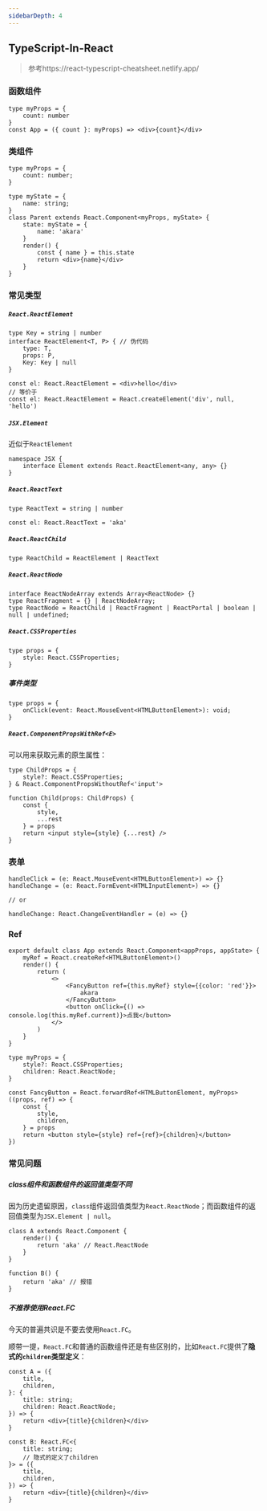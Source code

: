 ```yaml
---
sidebarDepth: 4
---
```


## TypeScript-In-React

> 参考https://react-typescript-cheatsheet.netlify.app/

### 函数组件

``` tsx
type myProps = {
    count: number
}
const App = ({ count }: myProps) => <div>{count}</div>
```

### 类组件

``` tsx
type myProps = {
    count: number;
}

type myState = {
    name: string;
}
class Parent extends React.Component<myProps, myState> {
    state: myState = {
        name: 'akara'
    }
    render() {
        const { name } = this.state 
        return <div>{name}</div>
    }
}

```



### 常见类型

##### `React.ReactElement`

``` tsx
type Key = string | number
interface ReactElement<T, P> { // 伪代码
    type: T,
    props: P,
    Key: Key | null
}
```

``` tsx
const el: React.ReactElement = <div>hello</div>
// 等价于
const el: React.ReactElement = React.createElement('div', null, 'hello')
```

##### `JSX.Element`

近似于`ReactElement`

``` tsx
namespace JSX {
    interface Element extends React.ReactElement<any, any> {}
}
```

##### `React.ReactText`

``` tsx
type ReactText = string | number
```

``` tsx
const el: React.ReactText = 'aka'
```

##### `React.ReactChild`

``` tsx
type ReactChild = ReactElement | ReactText
```

##### `React.ReactNode`

``` tsx
interface ReactNodeArray extends Array<ReactNode> {}
type ReactFragment = {} | ReactNodeArray;
type ReactNode = ReactChild | ReactFragment | ReactPortal | boolean | null | undefined;
```



##### `React.CSSProperties`

``` tsx
type props = {
    style: React.CSSProperties;
}
```



##### 事件类型

``` tsx
type props = {
    onClick(event: React.MouseEvent<HTMLButtonElement>): void;
}
```



##### `React.ComponentPropsWithRef<E>`

可以用来获取元素的原生属性：

``` tsx
type ChildProps = {
    style?: React.CSSProperties;
} & React.ComponentPropsWithoutRef<'input'>

function Child(props: ChildProps) {
    const {
        style,
        ...rest
    } = props
    return <input style={style} {...rest} />
}
```

### 表单

``` tsx
handleClick = (e: React.MouseEvent<HTMLButtonElement>) => {}
handleChange = (e: React.FormEvent<HTMLInputElement>) => {}

// or

handleChange: React.ChangeEventHandler = (e) => {}
```

### Ref

``` tsx
export default class App extends React.Component<appProps, appState> {
    myRef = React.createRef<HTMLButtonElement>()
    render() {
        return (
            <>
                <FancyButton ref={this.myRef} style={{color: 'red'}}>
                    akara
                </FancyButton>     
                <button onClick={() => console.log(this.myRef.current)}>点我</button>           
            </>
        )
    }
}

type myProps = {
    style?: React.CSSProperties;
    children: React.ReactNode;
} 

const FancyButton = React.forwardRef<HTMLButtonElement, myProps>((props, ref) => {
    const {
        style,
        children,
    } = props
    return <button style={style} ref={ref}>{children}</button>
})
```







### 常见问题

##### class组件和函数组件的返回值类型不同

因为历史遗留原因，`class`组件返回值类型为`React.ReactNode`；而函数组件的返回值类型为`JSX.Element | null`。

``` tsx
class A extends React.Component {
    render() {
        return 'aka' // React.ReactNode
    }
}

function B() {
    return 'aka' // 报错
}
```

##### 不推荐使用React.FC

今天的普遍共识是不要去使用`React.FC`。



顺带一提，`React.FC`和普通的函数组件还是有些区别的，比如`React.FC`提供了**隐式的`children`类型定义**：

``` tsx
const A = ({
    title,
    children,
}: {
    title: string;
    children: React.ReactNode;
}) => {
    return <div>{title}{children}</div>
}

const B: React.FC<{
    title: string;
    // 隐式的定义了children
}> = ({
    title,
    children,
}) => {
    return <div>{title}{children}</div>
}
```











